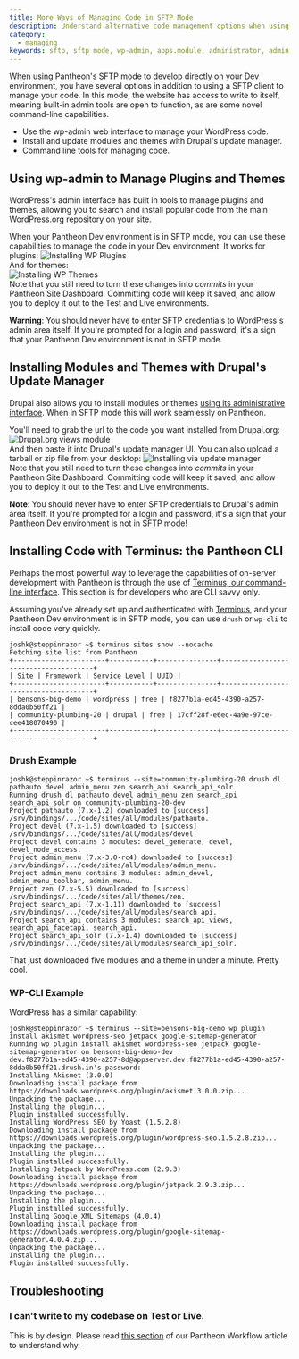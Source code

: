 ```yaml
---
title: More Ways of Managing Code in SFTP Mode
description: Understand alternative code management options when using SFTP Mode, such as command line tools.
category:
  - managing
keywords: sftp, sftp mode, wp-admin, apps.module, administrator, admin, connection info, connection information, sftp connection info, sftp connection information, authenticate sftp, access denied sftp, forbidden, authentication, commit sftp changes, commit changes, develop using sftp, make changes using sftp, wp-cli, drush, terminus, command line tools, cli, comand line tool
---
```

When using Pantheon's SFTP mode to develop directly on your Dev environment, you have several options in addition to using a SFTP client to manage your code. In this mode, the website has access to write to itself, meaning built-in admin tools are open to function, as are some novel command-line capabilities.

- Use the wp-admin web interface to manage your WordPress code.
- Install and update modules and themes with Drupal's update manager.
- Command line tools for managing code.

## Using wp-admin to Manage Plugins and Themes

WordPress's admin interface has built in tools to manage plugins and themes, allowing you to search and install popular code from the main WordPress.org repository on your site.

When your Pantheon Dev environment is in SFTP mode, you can use these capabilities to manage the code in your Dev environment. It works for plugins:
 ![Installing WP Plugins](/source/docs/assets/images/desk_images/278882.png)<br />
And for themes:<br />
 ![Installing WP Themes](/source/docs/assets/images/desk_images/278883.png)<br />
Note that you still need to turn these changes into _commits_ in your Pantheon Site Dashboard. Committing code will keep it saved, and allow you to deploy it out to the Test and Live environments.

<div class="alert alert-danger" role="alert">
<strong>Warning</strong>: You should never have to enter SFTP credentials to WordPress's admin area itself. If you're prompted for a login and password, it's a sign that your Pantheon Dev environment is not in SFTP mode.</div>

## Installing Modules and Themes with Drupal's Update Manager

Drupal also allows you to install modules or themes [using its administrative interface](https://drupal.org/documentation/install/modules-themes/modules-7#using-drupal-interface). When in SFTP mode this will work seamlessly on Pantheon.

You'll need to grab the url to the code you want installed from Drupal.org:
 ![Drupal.org views module](/source/docs/assets/images/desk_images/278879.png)<br />
And then paste it into Drupal's update manager UI. You can also upload a tarball or zip file from your desktop:
 ![Installing via update manager](/source/docs/assets/images/desk_images/278880.png)<br />
Note that you still need to turn these changes into _commits_ in your Pantheon Site Dashboard. Committing code will keep it saved, and allow you to deploy it out to the Test and Live environments.

<div class="alert alert-danger" role="alert">
<strong>Note</strong>: You should never have to enter SFTP credentials to Drupal's admin area itself. If you're prompted for a login and password, it's a sign that your Pantheon Dev environment is not in SFTP mode!</div>

## Installing Code with Terminus: the Pantheon CLI

Perhaps the most powerful way to leverage the capabilities of on-server development with Pantheon is through the use of [Terminus, our command-line interface](https://github.com/pantheon-systems/cli). This section is for developers who are CLI savvy only.

Assuming you've already set up and authenticated with [Terminus](https://github.com/pantheon-systems/cli), and your Pantheon Dev environment is in SFTP mode, you can use `drush` or `wp-cli` to install code very quickly.

    joshk@steppinrazor ~$ terminus sites show --nocache
    Fetching site list from Pantheon
    +-----------------------+-----------+---------------+--------------------------------------+
    | Site | Framework | Service Level | UUID |
    +-----------------------+-----------+---------------+--------------------------------------+
    | bensons-big-demo | wordpress | free | f8277b1a-ed45-4390-a257-8dda0b50ff21 |
    | community-plumbing-20 | drupal | free | 17cff28f-e6ec-4a9e-97ce-cee418070490 |
    +-----------------------+-----------+---------------+--------------------------------------+

### Drush Example

    joshk@steppinrazor ~$ terminus --site=community-plumbing-20 drush dl pathauto devel admin_menu zen search_api search_api_solr
    Running drush dl pathauto devel admin_menu zen search_api search_api_solr on community-plumbing-20-dev
    Project pathauto (7.x-1.2) downloaded to [success]
    /srv/bindings/.../code/sites/all/modules/pathauto.
    Project devel (7.x-1.5) downloaded to [success]
    /srv/bindings/.../code/sites/all/modules/devel.
    Project devel contains 3 modules: devel_generate, devel, devel_node_access.
    Project admin_menu (7.x-3.0-rc4) downloaded to [success]
    /srv/bindings/.../code/sites/all/modules/admin_menu.
    Project admin_menu contains 3 modules: admin_devel, admin_menu_toolbar, admin_menu.
    Project zen (7.x-5.5) downloaded to [success]
    /srv/bindings/.../code/sites/all/themes/zen.
    Project search_api (7.x-1.11) downloaded to [success]
    /srv/bindings/.../code/sites/all/modules/search_api.
    Project search_api contains 3 modules: search_api_views, search_api_facetapi, search_api.
    Project search_api_solr (7.x-1.4) downloaded to [success]
    /srv/bindings/.../code/sites/all/modules/search_api_solr.

That just downloaded five modules and a theme in under a minute. Pretty cool.

### WP-CLI Example

WordPress has a similar capability:

    joshk@steppinrazor ~$ terminus --site=bensons-big-demo wp plugin install akismet wordpress-seo jetpack google-sitemap-generator
    Running wp plugin install akismet wordpress-seo jetpack google-sitemap-generator on bensons-big-demo-dev
    dev.f8277b1a-ed45-4390-a257-8d@appserver.dev.f8277b1a-ed45-4390-a257-8dda0b50ff21.drush.in's password:
    Installing Akismet (3.0.0)
    Downloading install package from https://downloads.wordpress.org/plugin/akismet.3.0.0.zip...
    Unpacking the package...
    Installing the plugin...
    Plugin installed successfully.
    Installing WordPress SEO by Yoast (1.5.2.8)
    Downloading install package from https://downloads.wordpress.org/plugin/wordpress-seo.1.5.2.8.zip...
    Unpacking the package...
    Installing the plugin...
    Plugin installed successfully.
    Installing Jetpack by WordPress.com (2.9.3)
    Downloading install package from https://downloads.wordpress.org/plugin/jetpack.2.9.3.zip...
    Unpacking the package...
    Installing the plugin...
    Plugin installed successfully.
    Installing Google XML Sitemaps (4.0.4)
    Downloading install package from https://downloads.wordpress.org/plugin/google-sitemap-generator.4.0.4.zip...
    Unpacking the package...
    Installing the plugin...
    Plugin installed successfully.



## Troubleshooting

### I can't write to my codebase on Test or Live.

This is by design. Please read [this section](/docs/articles/sites/code/using-the-pantheon-workflow#understanding-write-permissions-in-test-&-live) of our Pantheon Workflow article to understand why.
